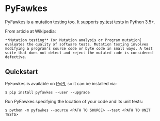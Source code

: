 # PyFawkes

PyFawkes is a mutation testing too.
It supports [py.test](https://docs.pytest.org/en/latest/) tests in Python 3.5+.

From article at Wikipedia:

    **Mutation testing** (or Mutation analysis or Program mutation)
    evaluates the quality of software tests. Mutation testing involves
    modifying a program's source code or byte code in small ways. A test
    suite that does not detect and reject the mutated code is considered
    defective.

## Quickstart

PyFawkes is available on [PyPI](https://pypi.org/project/pyfawkes/), so it can be installed via:

    $ pip install pyfawkes --user --upgrade

Run PyFawkes specifying the location of your code and its unit tests:

    $ python -m pyfawkes --source <PATH TO SOURCE> --test <PATH TO UNIT TESTS>

